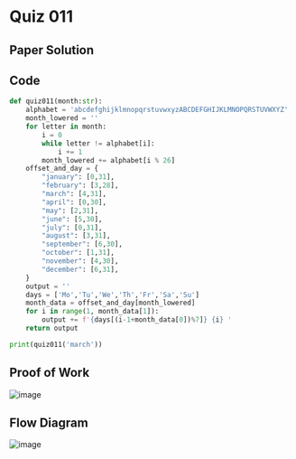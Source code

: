 # Quiz 011

## Paper Solution

## Code
```.py
def quiz011(month:str):
    alphabet = 'abcdefghijklmnopqrstuvwxyzABCDEFGHIJKLMNOPQRSTUVWXYZ'
    month_lowered = ''
    for letter in month:
        i = 0
        while letter != alphabet[i]:
            i += 1
        month_lowered += alphabet[i % 26]
    offset_and_day = {
        "january": [0,31],
        "february": [3,28],
        "march": [4,31],
        "april": [0,30],
        "may": [2,31],
        "june": [5,30],
        "july": [0,31],
        "august": [3,31],
        "september": [6,30],
        "october": [1,31],
        "november": [4,30],
        "december": [6,31],
    }
    output = ''
    days = ['Mo','Tu','We','Th','Fr','Sa','Su']
    month_data = offset_and_day[month_lowered]
    for i in range(1, month_data[1]):
        output += f'{days[(i-1+month_data[0])%7]} {i} '
    return output

print(quiz011('march'))
```
## Proof of Work
![image](https://github.com/user-attachments/assets/5a2eb210-fb3f-481d-92bc-1d5be7153ba4)

## Flow Diagram
![image](https://github.com/user-attachments/assets/9e110911-4de6-4e91-8996-02eb131b1a1b)
